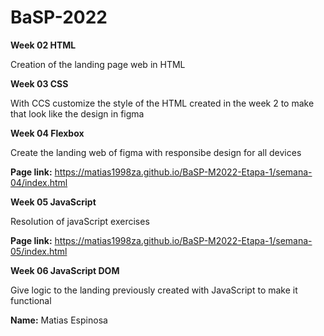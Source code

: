 # BaSP-2022

__Week 02 HTML__

Creation of the landing page web in HTML

__Week 03 CSS__

With CCS customize the style of the HTML created in the week 2 to make that look like the design in figma

__Week 04 Flexbox__

Create the landing web of figma with responsibe design for all devices

__Page link:__ https://matias1998za.github.io/BaSP-M2022-Etapa-1/semana-04/index.html

__Week 05 JavaScript__

Resolution of javaScript exercises

__Page link:__ https://matias1998za.github.io/BaSP-M2022-Etapa-1/semana-05/index.html

__Week 06 JavaScript DOM__

Give logic to the landing previously created with JavaScript to make it functional

__Name:__ Matias Espinosa
